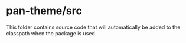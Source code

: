 # pan-theme/src

This folder contains source code that will automatically be added to the classpath when
the package is used.
